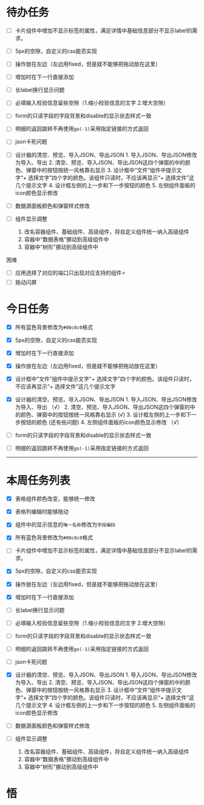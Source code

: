 # 待办任务
- [ ] 卡片组件中增加不显示标签的属性，满足详情中基础信息部分不显示label的需求。
- [ ] 5px的空隙，自定义的css能否实现
- [ ] 操作放在左边（左边用fixed，但是就不能够把拖动放在这里）
- [ ] 增加时在下一行直接添加
- [ ] 长label换行显示问题
- [ ] 必填输入校验信息留些空隙（1.缩小校验信息的文字 2.增大空隙）
- [ ] form的只读字段的字段背景和disable的显示状态样式一致
- [ ] 明细的返回跳转不再使用`go(-1)`采用指定链接的方式返回
- [ ] json卡死问题

- [ ] 设计器的清空、预览、导入JSON、导出JSON
      1. 导入JSON、导出JSON修改为导入、导出
      2. 清空、预览、导入JSON、导出JSON这四个弹窗的中的颜色、弹窗中的按钮按统一风格靠右显示
      3. 设计框中“文件”组件中提示文字“+ 选择文字”四个字的颜色。该组件只读时，不应该再显示“+ 选择文件”这几个提示文字
      4. 设计框左侧的上一步和下一步按钮的颜色
      5. 左侧组件面板的icon颜色显示修改

- [ ] 数据源面板颜色和弹窗样式修改

- [ ] 组件显示调整
    1. 改名容器组件、基础组件、高级组件，将自定义组件统一纳入高级组件
    2. 容器中“数据表格”挪动到高级组件中
    3. 容器中“树形”挪动到高级组件中

困难
- [ ] 应用选择了对应的端口只出现对应支持的组件⭐
- [ ] 拖动闪屏

# 今日任务
- [x] 所有蓝色背景修改为`#00c0c0`格式
- [x] 5px的空隙，自定义的css能否实现
- [x] 增加时在下一行直接添加
- [x] 操作放在左边（左边用fixed，但是就不能够把拖动放在这里）
- [x] 设计框中“文件”组件中提示文字“+ 选择文字”四个字的颜色。该组件只读时，不应该再显示“+ 选择文件”这几个提示文字

- [x] 设计器的清空、预览、导入JSON、导出JSON
      1. 导入JSON、导出JSON修改为导入、导出 （√）
      2. 清空、预览、导入JSON、导出JSON这四个弹窗的中的颜色、弹窗中的按钮按统一风格靠右显示  (√)
      3. 设计框左侧的上一步和下一步按钮的颜色 (还有些问题)
      4. 左侧组件面板的icon颜色显示修改 （√）

- [ ] form的只读字段的字段背景和disable的显示状态样式一致
- [ ] 明细的返回跳转不再使用`go(-1)`采用指定链接的方式返回

------
# 本周任务列表
- [x] 表格组件颜色改变，能够统一修改
- [x] 表格列编辑时能够拖动
- [x] 组件中的显示信息的`唯一名称`修改为`字段编码`

- [x] 所有蓝色背景修改为`#00c0c0`格式
- [ ] 卡片组件中增加不显示标签的属性，满足详情中基础信息部分不显示label的需求。
- [x] 5px的空隙，自定义的css能否实现
- [x] 操作放在左边（左边用fixed，但是就不能够把拖动放在这里）
- [x] 增加时在下一行直接添加
- [ ] 长label换行显示问题
- [ ] 必填输入校验信息留些空隙（1.缩小校验信息的文字 2.增大空隙）
- [ ] form的只读字段的字段背景和disable的显示状态样式一致
- [ ] 明细的返回跳转不再使用`go(-1)`采用指定链接的方式返回
- [ ] json卡死问题

- [x] 设计器的清空、预览、导入JSON、导出JSON
      1. 导入JSON、导出JSON修改为导入、导出
      2. 清空、预览、导入JSON、导出JSON这四个弹窗的中的颜色、弹窗中的按钮按统一风格靠右显示
      3. 设计框中“文件”组件中提示文字“+ 选择文字”四个字的颜色。该组件只读时，不应该再显示“+ 选择文件”这几个提示文字
      4. 设计框左侧的上一步和下一步按钮的颜色
      5. 左侧组件面板的icon颜色显示修改

- [ ] 数据源面板颜色和弹窗样式修改

- [ ] 组件显示调整
    1. 改名容器组件、基础组件、高级组件，将自定义组件统一纳入高级组件
    2. 容器中“数据表格”挪动到高级组件中
    3. 容器中“树形”挪动到高级组件中


# 悟